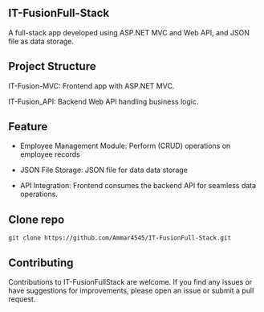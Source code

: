 ## IT-FusionFull-Stack
A full-stack  app developed using ASP.NET MVC and Web API, and JSON file as data storage.

## Project Structure
IT-Fusion-MVC: Frontend app with ASP.NET MVC.

IT-Fusion_API: Backend Web API handling business logic.

## Feature
- Employee Management Module: Perform (CRUD) operations on employee records

- JSON File Storage: JSON file for data data storage
  
- API Integration: Frontend consumes the backend API for seamless data operations.

## Clone repo

```
git clone https://github.com/Ammar4545/IT-FusionFull-Stack.git
```
## Contributing
Contributions to IT-FusionFullStack are welcome. If you find any issues or have suggestions for improvements, please open an issue or submit a pull request.
